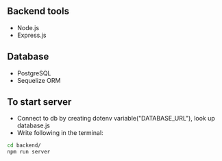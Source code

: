 ## Backend tools
* Node.js
* Express.js

## Database
* PostgreSQL
* Sequelize ORM

## To start server
* Connect to db by creating dotenv variable("DATABASE_URL"), look up database.js
* Write following in the terminal:
```bash
cd backend/
npm run server
```
